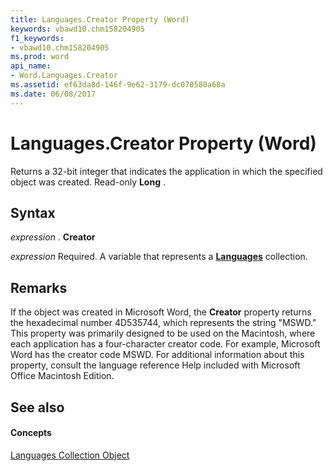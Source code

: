 ```yaml
---
title: Languages.Creator Property (Word)
keywords: vbawd10.chm158204905
f1_keywords:
- vbawd10.chm158204905
ms.prod: word
api_name:
- Word.Languages.Creator
ms.assetid: ef63da8d-146f-9e62-3179-dc070580a68a
ms.date: 06/08/2017
---
```



# Languages.Creator Property (Word)

Returns a 32-bit integer that indicates the application in which the specified object was created. Read-only  **Long** .


## Syntax

 _expression_ . **Creator**

 _expression_ Required. A variable that represents a **[Languages](Word.languages.md)** collection.


## Remarks

If the object was created in Microsoft Word, the  **Creator** property returns the hexadecimal number 4D535744, which represents the string "MSWD." This property was primarily designed to be used on the Macintosh, where each application has a four-character creator code. For example, Microsoft Word has the creator code MSWD. For additional information about this property, consult the language reference Help included with Microsoft Office Macintosh Edition.


## See also


#### Concepts


[Languages Collection Object](Word.languages.md)

